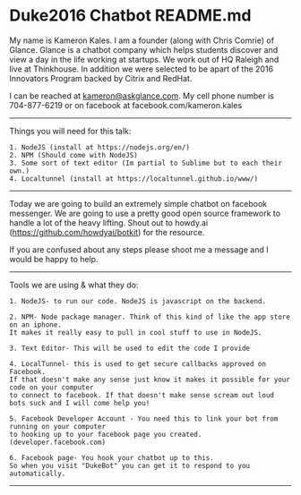 # Duke2016 Chatbot README.md

My name is Kameron Kales. I am a founder (along with Chris Comrie) of Glance. 
Glance is a chatbot company which helps students discover and view a day in the life working at startups. 
We work out of HQ Raleigh and live at Thinkhouse. 
In addition we were selected to be apart of the 2016 Innovators Program backed by Citrix and RedHat. 

I can be reached at kameron@askglance.com. My cell phone number is 704-877-6219 or on facebook at 
facebook.com/kameron.kales

------------------------------------------------------------------------------------------------------------------------
Things you will need for this talk:

	1. NodeJS (install at https://nodejs.org/en/)
	2. NPM (Should come with NodeJS)
	3. Some sort of text editor (Im partial to Sublime but to each their own.)
	4. Localtunnel (install at https://localtunnel.github.io/www/)

-----------------------------------------------------------------------------------------------------------------------

Today we are going to build an extremely simple chatbot on facebook messenger. We are going to use a pretty good open source framework to handle a lot of the heavy lifting. Shout out to howdy.ai (https://github.com/howdyai/botkit) for the resource.

If you are confused about any steps please shoot me a message and I would be happy to help.

-----------------------------------------------------------------------------------------------------------------------

Tools we are using & what they do:
	
	1. NodeJS- to run our code. NodeJS is javascript on the backend. 

	2. NPM- Node package manager. Think of this kind of like the app store on an iphone. 
	It makes it really easy to pull in cool stuff to use in NodeJS.

	3. Text Editor- This will be used to edit the code I provide 

	4. LocalTunnel- this is used to get secure callbacks approved on Facebook. 
	If that doesn't make any sense just know it makes it possible for your code on your computer 
	to connect to facebook. If that doesn't make sense scream out loud bots suck and I will come help you!

	5. Facebook Developer Account - You need this to link your bot from running on your computer
	to hooking up to your facebook page you created. (developer.facebook.com)

	6. Facebook page- You hook your chatbot up to this. 
	So when you visit "DukeBot" you can get it to respond to you automatically.

	

-----------------------------------------------------------------------------------------------------------------------




